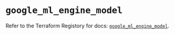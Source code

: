 # `google_ml_engine_model`

Refer to the Terraform Registory for docs: [`google_ml_engine_model`](https://www.terraform.io/docs/providers/google/r/ml_engine_model).
